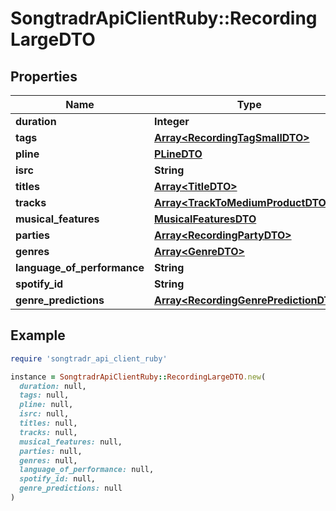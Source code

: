 # SongtradrApiClientRuby::RecordingLargeDTO

## Properties

| Name | Type | Description | Notes |
| ---- | ---- | ----------- | ----- |
| **duration** | **Integer** |  | [optional] |
| **tags** | [**Array&lt;RecordingTagSmallDTO&gt;**](RecordingTagSmallDTO.md) |  | [optional] |
| **pline** | [**PLineDTO**](PLineDTO.md) |  | [optional] |
| **isrc** | **String** |  |  |
| **titles** | [**Array&lt;TitleDTO&gt;**](TitleDTO.md) |  | [optional] |
| **tracks** | [**Array&lt;TrackToMediumProductDTO&gt;**](TrackToMediumProductDTO.md) |  | [optional] |
| **musical_features** | [**MusicalFeaturesDTO**](MusicalFeaturesDTO.md) |  | [optional] |
| **parties** | [**Array&lt;RecordingPartyDTO&gt;**](RecordingPartyDTO.md) |  | [optional] |
| **genres** | [**Array&lt;GenreDTO&gt;**](GenreDTO.md) |  | [optional] |
| **language_of_performance** | **String** |  | [optional] |
| **spotify_id** | **String** |  | [optional] |
| **genre_predictions** | [**Array&lt;RecordingGenrePredictionDTO&gt;**](RecordingGenrePredictionDTO.md) |  | [optional] |

## Example

```ruby
require 'songtradr_api_client_ruby'

instance = SongtradrApiClientRuby::RecordingLargeDTO.new(
  duration: null,
  tags: null,
  pline: null,
  isrc: null,
  titles: null,
  tracks: null,
  musical_features: null,
  parties: null,
  genres: null,
  language_of_performance: null,
  spotify_id: null,
  genre_predictions: null
)
```

